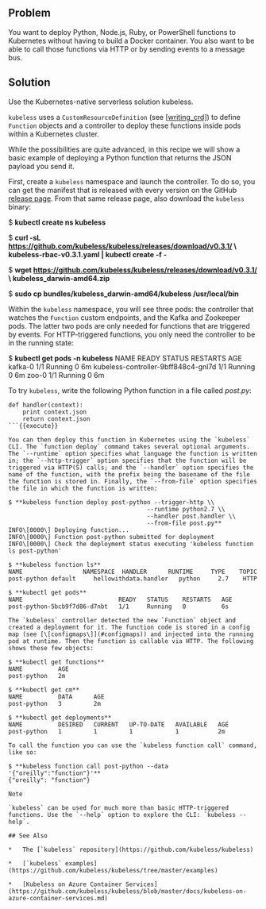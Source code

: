 ## Problem

You want to deploy Python, Node.js, Ruby, or PowerShell functions to Kubernetes without having to build a Docker container. You also want to be able to call those functions via HTTP or by sending events to a message bus.

## Solution

Use the Kubernetes-native serverless solution kubeless.

`kubeless` uses a `CustomResourceDefinition` (see [\[writing\_crd\]](#writing_crd)) to define `Function` objects and a controller to deploy these functions inside pods within a Kubernetes cluster.

While the possibilities are quite advanced, in this recipe we will show a basic example of deploying a Python function that returns the JSON payload you send it.

First, create a `kubeless` namespace and launch the controller. To do so, you can get the manifest that is released with every version on the GitHub [release page](https://github.com/kubeless/kubeless/releases). From that same release page, also download the `kubeless` binary:

$ **kubectl create ns kubeless**

$ **curl -sL https://github.com/kubeless/kubeless/releases/download/v0.3.1/ \\
           kubeless-rbac-v0.3.1.yaml | kubectl create -f -**

$ **wget https://github.com/kubeless/kubeless/releases/download/v0.3.1/ \\
       kubeless\_darwin-amd64.zip**

$ **sudo cp bundles/kubeless\_darwin-amd64/kubeless /usr/local/bin**

Within the `kubeless` namespace, you will see three pods: the controller that watches the `Function` custom endpoints, and the Kafka and Zookeeper pods. The latter two pods are only needed for functions that are triggered by events. For HTTP-triggered functions, you only need the controller to be in the running state:

$ **kubectl get pods -n kubeless**
NAME                                  READY     STATUS    RESTARTS   AGE
kafka-0                               1/1       Running   0          6m
kubeless-controller-9bff848c4-gnl7d   1/1       Running   0          6m
zoo-0                                 1/1       Running   0          6m

To try `kubeless`, write the following Python function in a file called _post.py_:

```
def handler(context):
    print context.json
    return context.json
```{{execute}}

You can then deploy this function in Kubernetes using the `kubeless` CLI. The `function deploy` command takes several optional arguments. The `--runtime` option specifies what language the function is written in; the `--http-trigger` option specifies that the function will be triggered via HTTP(S) calls; and the `--handler` option specifies the name of the function, with the prefix being the basename of the file the function is stored in. Finally, the `--from-file` option specifies the file in which the function is written:

$ **kubeless function deploy post-python --trigger-http \\
                                       --runtime python2.7 \\
                                       --handler post.handler \\
                                       --from-file post.py**
INFO\[0000\] Deploying function...
INFO\[0000\] Function post-python submitted for deployment
INFO\[0000\] Check the deployment status executing 'kubeless function ls post-python'

$ **kubeless function ls**
NAME                 NAMESPACE	HANDLER      RUNTIME  	 TYPE	 TOPIC
post-python	default 	hellowithdata.handler 	python     2.7	  HTTP

$ **kubectl get pods**
NAME                           READY   STATUS    RESTARTS   AGE
post-python-5bcb9f7d86-d7nbt   1/1     Running   0          6s

The `kubeless` controller detected the new `Function` object and created a deployment for it. The function code is stored in a config map (see [\[configmaps\]](#configmaps)) and injected into the running pod at runtime. Then the function is callable via HTTP. The following shows these few objects:

$ **kubectl get functions**
NAME          AGE
post-python   2m

$ **kubectl get cm**
NAME          DATA      AGE
post-python   3         2m

$ **kubectl get deployments**
NAME          DESIRED   CURRENT   UP-TO-DATE   AVAILABLE   AGE
post-python   1         1         1            1           2m

To call the function you can use the `kubeless function call` command, like so:

$ **kubeless function call post-python --data '{"oreilly":"function"}'**
{"oreilly": "function"}

Note

`kubeless` can be used for much more than basic HTTP-triggered functions. Use the `--help` option to explore the CLI: `kubeless --help`.

## See Also

*   The [`kubeless` repository](https://github.com/kubeless/kubeless)
    
*   [`kubeless` examples](https://github.com/kubeless/kubeless/tree/master/examples)
    
*   [Kubeless on Azure Container Services](https://github.com/kubeless/kubeless/blob/master/docs/kubeless-on-azure-container-services.md)